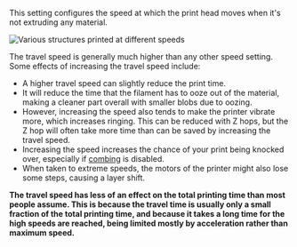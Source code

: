 This setting configures the speed at which the print head moves when it's not extruding any material.

![Various structures printed at different speeds](../../../articles/images/speed_difference.png)

The travel speed is generally much higher than any other speed setting. Some effects of increasing the travel speed include:
* A higher travel speed can slightly reduce the print time.
* It will reduce the time that the filament has to ooze out of the material, making a cleaner part overall with smaller blobs due to oozing.
* However, increasing the speed also tends to make the printer vibrate more, which increases ringing. This can be reduced with Z hops, but the Z hop will often take more time than can be saved by increasing the travel speed.
* Increasing the speed increases the chance of your print being knocked over, especially if [combing](../travel/retraction_combing.md) is disabled.
* When taken to extreme speeds, the motors of the printer might also lose some steps, causing a layer shift.

**The travel speed has less of an effect on the total printing time than most people assume. This is because the travel time is usually only a small fraction of the total printing time, and because it takes a long time for the high speeds are reached, being limited mostly by acceleration rather than maximum speed.**